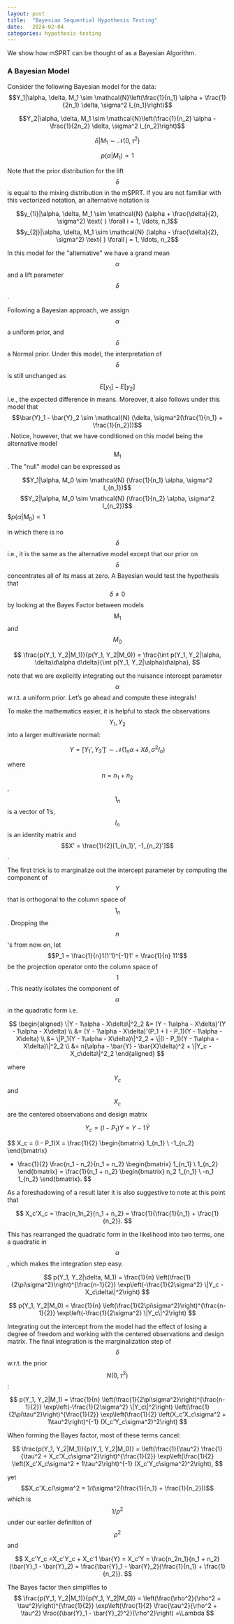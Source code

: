 ```yaml
---
layout: post
title:  "Bayesian Sequential Hypothesis Testing"
date:   2024-02-04
categories: hypothesis-testing
---
```

We show how mSPRT can be thought of as a Bayesian Algorithm.

### A Bayesian Model
Consider the following Bayesian model for the data:
$$Y_1|\alpha, \delta, M_1 \sim \mathcal{N}\left(\frac{1}{n_1} \alpha + \frac{1}{2n_1} \delta, \sigma^2 I_{n_1}\right)$$

$$Y_2|\alpha, \delta, M_1 \sim \mathcal{N}\left(\frac{1}{n_2} \alpha - \frac{1}{2n_2} \delta, \sigma^2 I_{n_2}\right)$$

$$\delta|M_1 \sim \mathcal{N} (0, \tau^2)$$

$$p(\alpha|M_1) \propto 1$$

Note that the prior distribution for the lift $$\delta$$ is equal to the mixing distribution in the mSPRT. If you are not familiar with this vectorized notation, an alternative notation is

$$y_{1i}|\alpha, \delta, M_1 \sim \mathcal{N} (\alpha + \frac{\delta}{2}, \sigma^2) \text{ } \forall i = 1, \ldots, n_1$$
$$y_{2j}|\alpha, \delta, M_1 \sim \mathcal{N} (\alpha - \frac{\delta}{2}, \sigma^2) \text{ } \forall j = 1, \ldots, n_2$$

In this model for the "alternative" we have a grand mean $$\alpha$$ and a lift parameter $$\delta$$. 

Following a Bayesian approach, we assign $$\alpha$$ a uniform prior, and $$\delta$$ a Normal prior. Under this model, the interpretation of $$\delta$$ is still unchanged as $$E[y_1]-E[y_2]$$ i.e., the expected difference in means. Moreover, it also follows under this model that $$\bar{Y}_1 - \bar{Y}_2 \sim \mathcal{N} (\delta, \sigma^2(\frac{1}{n_1} + \frac{1}{n_2}))$$. Notice, however, that we have conditioned on this model being the alternative model $$M_1$$. The "null" model can be expressed as

$$Y_1|\alpha, M_0 \sim \mathcal{N} (\frac{1}{n_1} \alpha, \sigma^2 I_{n_1})$$
$$Y_2|\alpha, M_0 \sim \mathcal{N} (\frac{1}{n_2} \alpha, \sigma^2 I_{n_2})$$
$$p(\alpha|M_0) \propto 1$

in which there is no $$\delta$$ i.e., it is the same as the alternative model except that our prior on $$\delta$$ concentrates all of its mass at zero. A Bayesian would test the hypothesis that $$\delta \neq 0$$ by looking at the Bayes Factor between models $$M_1$$ and $$M_0$$

$$
\frac{p(Y_1, Y_2|M_1)}{p(Y_1, Y_2|M_0)} = \frac{\int p(Y_1, Y_2|\alpha, \delta)d\alpha d\delta}{\int p(Y_1, Y_2|\alpha)d\alpha},
$$

note that we are explicitly integrating out the nuisance intercept parameter $$\alpha$$ w.r.t. a uniform prior. Let’s go ahead and compute these integrals!

To make the mathematics easier, it is helpful to stack the observations $$Y_1, Y_2$$ into a larger multivariate normal:

$$Y = [Y_1', Y_2']' \sim \mathcal{N} (1_n\alpha + X\delta, \sigma^2I_n)$$

where $$n = n_1 + n_2$$, $$1_n$$ is a vector of 1’s, $$I_n$$ is an identity matrix and $$X' = \frac{1}{2}[1_{n_1}', -1_{n_2}']$$.

The first trick is to marginalize out the intercept parameter by computing the component of $$Y$$ that is orthogonal to the column space of $$1_n$$. Dropping the $$n$$'s from now on, let $$P_1 = \frac{1}{n}1(1'1)^{-1}1' = \frac{1}{n} 11'$$ be the projection operator onto the column space of $$1$$. This neatly isolates the component of $$\alpha$$ in the quadratic form i.e.

$$
\begin{aligned}
\|Y - 1\alpha - X\delta\|^2_2 &= (Y - 1\alpha - X\delta)'(Y - 1\alpha - X\delta) \\
&= (Y - 1\alpha - X\delta)'(P_1 + I - P_1)(Y - 1\alpha - X\delta) \\
&= \|P_1(Y - 1\alpha - X\delta)\|^2_2 + \|(I - P_1)(Y - 1\alpha - X\delta)\|^2_2 \\
&= n(\alpha - \bar{Y} - \bar{X}\delta)^2 + \|Y_c - X_c\delta\|^2_2
\end{aligned}
$$

where $$Y_c$$ and $$X_c$$ are the centered observations and design matrix

$$
Y_c = (I - P_1)Y = Y - 1 \bar{Y}
$$

$$
X_c = (I - P_1)X = \frac{1}{2}
\begin{bmatrix}
1_{n_1} \\
-1_{n_2}
\end{bmatrix}
- \frac{1}{2}
\frac{n_1 - n_2}{n_1 + n_2}
\begin{bmatrix}
1_{n_1} \\
1_{n_2}
\end{bmatrix}
= \frac{1}{n_1 + n_2}
\begin{bmatrix}
n_2 1_{n_1} \\
-n_1 1_{n_2}
\end{bmatrix}.
$$

As a foreshadowing of a result later it is also suggestive to note at this point that

$$
X_c'X_c = \frac{n_1n_2}{n_1 + n_2} = \frac{1}{\frac{1}{n_1} + \frac{1}{n_2}}.
$$

This has rearranged the quadratic form in the likelihood into two terms, one a quadratic in $$\alpha$$, which makes the integration step easy.

$$
p(Y_1, Y_2|\delta, M_1) = \frac{1}{n} \left(\frac{1}{2\pi\sigma^2}\right)^{\frac{n-1}{2}} \exp\left(-\frac{1}{2\sigma^2} \|Y_c - X_c\delta\|^2\right)
$$

$$
p(Y_1, Y_2|M_0) = \frac{1}{n} \left(\frac{1}{2\pi\sigma^2}\right)^{\frac{n-1}{2}} \exp\left(-\frac{1}{2\sigma^2} \|Y_c\|^2\right)
$$

Integrating out the intercept from the model had the effect of losing a degree of freedom and working with the centered observations and design matrix. The final integration is the marginalization step of $$\delta$$ w.r.t. the prior $$N (0, \tau^2)$$:

$$
p(Y_1, Y_2|M_1) = \frac{1}{n} \left(\frac{1}{2\pi\sigma^2}\right)^{\frac{n-1}{2}} \exp\left(-\frac{1}{2\sigma^2} \|Y_c\|^2\right) \left(\frac{1}{2\pi\tau^2}\right)^{\frac{1}{2}} \exp\left(\frac{1}{2} \left(X_c'X_c\sigma^2 + 1\tau^2\right)^{-1} (X_c'Y_c\sigma^2)^2\right)
$$

When forming the Bayes factor, most of these terms cancel:

$$
\frac{p(Y_1, Y_2|M_1)}{p(Y_1, Y_2|M_0)} = \left(\frac{1}{\tau^2} \frac{1}{\tau^2 + X_c'X_c\sigma^2}\right)^{\frac{1}{2}} \exp\left(\frac{1}{2} \left(X_c'X_c\sigma^2 + 1\tau^2\right)^{-1} (X_c'Y_c\sigma^2)^2\right),
$$

yet $$X_c'X_c/\sigma^2 = 1/(\sigma^2(\frac{1}{n_1} + \frac{1}{n_2}))$$ which is $$1/\rho^2$$ under our earlier definition of $$\rho^2$$ and

$$
X_c'Y_c =X_c'Y_c + X_c'1 \bar{Y} = X_c'Y = \frac{n_2n_1}{n_1 + n_2} (\bar{Y}_1 - \bar{Y}_2) = \frac{\bar{Y}_1 - \bar{Y}_2}{\frac{1}{n_1} + \frac{1}{n_2}}.
$$

The Bayes factor then simplifies to
$$
\frac{p(Y_1, Y_2|M_1)}{p(Y_1, Y_2|M_0)} = \left(\frac{\rho^2}{\rho^2 + \tau^2}\right)^{\frac{1}{2}} \exp\left(\frac{1}{2} \frac{\tau^2}{\rho^2 + \tau^2} \frac{(\bar{Y}_1 - \bar{Y}_2)^2}{\rho^2}\right)
=\Lambda
$$